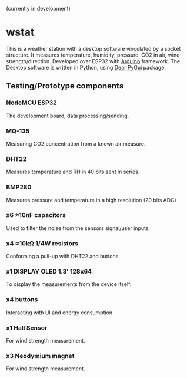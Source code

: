 (currently in development)
# wstat

This is a weather station with a desktop software vinculated by a socket structure. It measures temperature, humidity, pressure, CO2 in air, wind strength/direction. Developed over ESP32 with [Arduino](https://docs.arduino.cc/) framework. The Desktop software is written in Python, using [Dear PyGui](https://dearpygui.readthedocs.io/en/latest/) package.

## Testing/Prototype components

### NodeMCU ESP32
The development board, data processing/sending.
### MQ-135
Measuring CO2 concentration from a known air measure.
### DHT22
Measures temperature and RH in 40 bits sent in series.
### BMP280
Measures pressure and temperature in a high resolution (20 bits ADC)
### x6 ≈10nF capacitors
Used to filter the noise from the sensors signal/user inputs.
### x4 ≈10kΩ 1/4W resistors
Conforming a pull-up with DHT22 and buttons.
### x1 DISPLAY OLED 1.3' 128x64
To display the measurements from the device itself.
### x4 buttons
Interacting with UI and energy consumption.
### x1 Hall Sensor
For wind strength measurement.
### x3 Neodymium magnet
For wind strength measurement.
